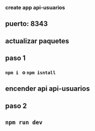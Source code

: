 ### create app api-usuarios

## puerto: 8343

## actualizar paquetes

## paso 1

### `npm i ` o `npm isntall`

## encender api api-usuarios

## paso 2

## `npm run dev`
